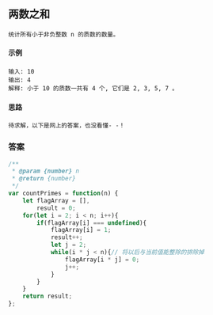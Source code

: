 ## 两数之和
    统计所有小于非负整数 n 的质数的数量。 
#### 示例
    输入: 10
    输出: 4
    解释: 小于 10 的质数一共有 4 个, 它们是 2, 3, 5, 7 。
#### 思路
    待求解，以下是网上的答案，也没看懂- -！
### 答案  
```  javascript
/**
 * @param {number} n
 * @return {number}
 */
var countPrimes = function(n) {
    let flagArray = [],
        result = 0;
    for(let i = 2; i < n; i++){
        if(flagArray[i] === undefined){
            flagArray[i] = 1;
            result++;
            let j = 2;
            while(i * j < n){// 将以后与当前值能整除的排除掉
                flagArray[i * j] = 0;
                j++;
            }
        }
    }
    return result;
};
```